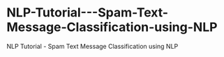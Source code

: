 # NLP-Tutorial---Spam-Text-Message-Classification-using-NLP
NLP Tutorial - Spam Text Message Classification using NLP
